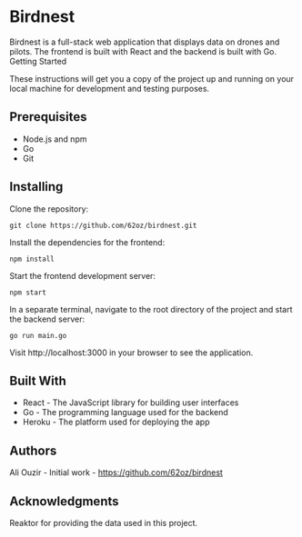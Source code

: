 # Birdnest

Birdnest is a full-stack web application that displays data on drones and pilots. The frontend is built with React and the backend is built with Go.
Getting Started

These instructions will get you a copy of the project up and running on your local machine for development and testing purposes.

## Prerequisites

 - Node.js and npm
 - Go
 - Git

## Installing

Clone the repository:

    git clone https://github.com/62oz/birdnest.git

Install the dependencies for the frontend:

    npm install

Start the frontend development server:

    npm start

In a separate terminal, navigate to the root directory of the project and start the backend server:

    go run main.go

Visit http://localhost:3000 in your browser to see the application.

## Built With

 - React - The JavaScript library for building user interfaces
 - Go - The programming language used for the backend
 - Heroku - The platform used for deploying the app

## Authors

Ali Ouzir - Initial work - https://github.com/62oz/birdnest

## Acknowledgments

Reaktor for providing the data used in this project.
